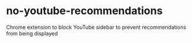 # no-youtube-recommendations
Chrome extension to block YouTube sidebar to prevent recommendations from being displayed
